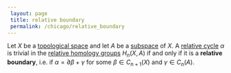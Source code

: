 ```yaml
---
 layout: page
 title: relative boundary
 permalink: /chicago/relative_boundary
---
```

Let $X$ be a [topological space](https://mathgloss.github.io/MathGloss/topological_space) and let $A$ be a [subspace](https://mathgloss.github.io/MathGloss/subspace_topology) of $X$. A [relative cycle](https://mathgloss.github.io/MathGloss/relative_cycle) $\alpha$ is trivial in the [relative homology groups](https://mathgloss.github.io/MathGloss/relative_homology_groups) $H_n(X,A)$ if and only if it is a **relative boundary**, i.e. if $\alpha = \partial\beta + \gamma$ for some $\beta\in C_{n+1}(X)$ and $\gamma\in C_n(A)$.

